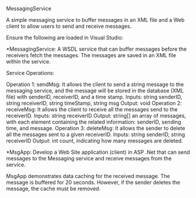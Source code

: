 MessagingService

A simple messaging service to buffer messages in an XML file and a Web client to allow users to send and receive messages.

Ensure the following are loaded in Visual Studio:

*MessagingService: A WSDL service that can buffer messages before the receivers fetch the messages. The messages are saved in an XML file within the service.

Service Operations: 

Operation 1: sendMsg: It allows the client to send a string message to the messaging service, and the message will be stored in the database (XML file) with senderID, receiverID, and a time stamp.
Inputs: string senderID, string receiverID, string timeStamp, string msg
Output: void
Operation 2: receiveMsg: It allows the client to receive all the messages send to the receiverID.
Inputs: string receiverID
Output: string[] an array of messages, with each element containing the related information: senderID, sending time, and message.
Operation 3: deleteMsg: It allows the sender to delete all the messages sent to a given receiverID.
Inputs: string senderID, string receiverID
Output: int count, indicating how many messages are deleted.

*MsgApp: Develop a Web Site application (client) in ASP .Net that can send messages to the Messaging service and receive messages from the service.

MsgApp demonstrates data caching for the received message. The message is buffered for 20 seconds. However, if the sender deletes the message, the cache must be removed.
